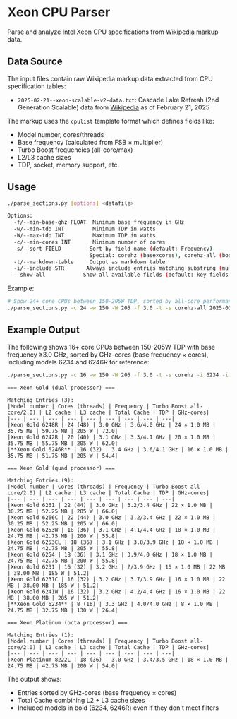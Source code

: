 # Xeon CPU Parser

Parse and analyze Intel Xeon CPU specifications from Wikipedia markup data.

## Data Source

The input files contain raw Wikipedia markup data extracted from CPU specification tables:

- `2025-02-21--xeon-scalable-v2-data.txt`: Cascade Lake Refresh (2nd Generation Scalable) data from [Wikipedia](https://en.wikipedia.org/wiki/List_of_Intel_Xeon_processors_(Cascade_Lake-based)#Xeon_Gold_(quad_processor)) as of February 21, 2025

The markup uses the `cpulist` template format which defines fields like:
- Model number, cores/threads
- Base frequency (calculated from FSB × multiplier)
- Turbo Boost frequencies (all-core/max)
- L2/L3 cache sizes
- TDP, socket, memory support, etc.

## Usage

```sh
./parse_sections.py [options] <datafile>

Options:
  -f/--min-base-ghz FLOAT  Minimum base frequency in GHz
  -w/--min-tdp INT         Minimum TDP in watts  
  -W/--max-tdp INT         Maximum TDP in watts
  -c/--min-cores INT       Minimum number of cores
  -s/--sort FIELD         Sort by field name (default: Frequency)
                          Special: corehz (base×cores), corehz-all (boost×cores)
  -t/--markdown-table     Output as markdown table
  -i/--include STR       Always include entries matching substring (multiple ok)
  --show-all            Show all available fields (default: key fields only)
```

Example:
```sh
# Show 24+ core CPUs between 150-205W TDP, sorted by all-core performance
./parse_sections.py -c 24 -w 150 -W 205 -f 3.0 -t -s corehz-all 2025-02-21--xeon-scalable-v2-data.txt
```

## Example Output

The following shows 16+ core CPUs between 150-205W TDP with base frequency ≥3.0 GHz, sorted by GHz-cores (base frequency × cores), including models 6234 and 6246R for reference:

```sh
./parse_sections.py -c 16 -w 150 -W 205 -f 3.0 -t -s corehz -i 6234 -i 6246r 2025-02-21--xeon-scalable-v2-data.txt
```

```
=== Xeon Gold (dual processor) ===

Matching Entries (3):
|Model number | Cores (threads) | Frequency | Turbo Boost all-core/2.0) | L2 cache | L3 cache | Total Cache | TDP | GHz-cores|
|--- | --- | --- | --- | --- | --- | --- | --- | ---|
|Xeon Gold 6248R | 24 (48) | 3.0 GHz | 3.6/4.0 GHz | 24 × 1.0 MB | 35.75 MB | 59.75 MB | 205 W | 72.0|
|Xeon Gold 6242R | 20 (40) | 3.1 GHz | 3.3/4.1 GHz | 20 × 1.0 MB | 35.75 MB | 55.75 MB | 205 W | 62.0|
|**Xeon Gold 6246R** | 16 (32) | 3.4 GHz | 3.6/4.1 GHz | 16 × 1.0 MB | 35.75 MB | 51.75 MB | 205 W | 54.4|

=== Xeon Gold (quad processor) ===

Matching Entries (9):
|Model number | Cores (threads) | Frequency | Turbo Boost all-core/2.0) | L2 cache | L3 cache | Total Cache | TDP | GHz-cores|
|--- | --- | --- | --- | --- | --- | --- | --- | ---|
|Xeon Gold 6261 | 22 (44) | 3.0 GHz | 3.2/3.4 GHz | 22 × 1.0 MB | 30.25 MB | 52.25 MB | 205 W | 66.0|
|Xeon Gold 6266C | 22 (44) | 3.0 GHz | 3.2/3.4 GHz | 22 × 1.0 MB | 30.25 MB | 52.25 MB | 205 W | 66.0|
|Xeon Gold 6253W | 18 (36) | 3.1 GHz | 4.1/4.4 GHz | 18 × 1.0 MB | 24.75 MB | 42.75 MB | 200 W | 55.8|
|Xeon Gold 6253CL | 18 (36) | 3.1 GHz | 3.8/3.9 GHz | 18 × 1.0 MB | 24.75 MB | 42.75 MB | 205 W | 55.8|
|Xeon Gold 6254 | 18 (36) | 3.1 GHz | 3.9/4.0 GHz | 18 × 1.0 MB | 24.75 MB | 42.75 MB | 200 W | 55.8|
|Xeon Gold 6231 | 16 (32) | 3.2 GHz | ?/3.9 GHz | 16 × 1.0 MB | 22 MB | 38.00 MB | 185 W | 51.2|
|Xeon Gold 6231C | 16 (32) | 3.2 GHz | 3.7/3.9 GHz | 16 × 1.0 MB | 22 MB | 38.00 MB | 185 W | 51.2|
|Xeon Gold 6241W | 16 (32) | 3.2 GHz | 4.2/4.4 GHz | 16 × 1.0 MB | 22 MB | 38.00 MB | 205 W | 51.2|
|**Xeon Gold 6234** | 8 (16) | 3.3 GHz | 4.0/4.0 GHz | 8 × 1.0 MB | 24.75 MB | 32.75 MB | 130 W | 26.4|

=== Xeon Platinum (octa processor) ===

Matching Entries (1):
|Model number | Cores (threads) | Frequency | Turbo Boost all-core/2.0) | L2 cache | L3 cache | Total Cache | TDP | GHz-cores|
|--- | --- | --- | --- | --- | --- | --- | --- | ---|
|Xeon Platinum 8222L | 18 (36) | 3.0 GHz | 3.4/3.5 GHz | 18 × 1.0 MB | 24.75 MB | 42.75 MB | 200 W | 54.0|
```

The output shows:
- Entries sorted by GHz-cores (base frequency × cores)
- Total Cache combining L2 + L3 cache sizes
- Included models in bold (6234, 6246R) even if they don't meet filters
